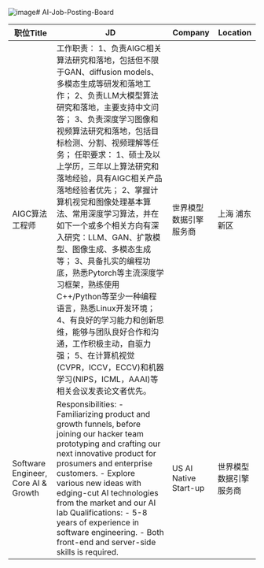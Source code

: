 ![image](https://github.com/user-attachments/assets/51ef5189-736b-4d8d-ba57-e368cd18365b)# AI-Job-Posting-Board

| 职位Title  | JD | Company | Location |
|----|----|----|----|
| AIGC算法工程师 | 工作职责： 1、负责AIGC相关算法研究和落地，包括但不限于GAN、diffusion models、多模态生成等研发和落地工作； 2、负责LLM大模型算法研究和落地，主要支持中文问答； 3、负责深度学习图像和视频算法研究和落地，包括目标检测、分割、视频理解等任务； 任职要求： 1、硕士及以上学历，三年以上算法研究和落地经验，具有AIGC相关产品落地经验者优先； 2、掌握计算机视觉和图像处理基本算法、常用深度学习算法，并在如下一个或多个相关方向有深入研究：LLM、GAN、扩散模型、图像生成、多模态生成等； 3、具备扎实的编程功底，熟悉Pytorch等主流深度学习框架，熟练使用C++/Python等至少一种编程语言，熟悉Linux开发环境； 4、有良好的学习能力和创新思维，能够与团队良好合作和沟通，工作积极主动，自驱力强； 5、在计算机视觉(CVPR，ICCV，ECCV)和机器学习(NIPS，ICML，AAAI)等相关会议发表论文者优先。 | 世界模型数据引擎服务商  |上海 浦东新区|
| Software Engineer, Core AI & Growth | Responsibilities: - Familiarizing product and growth funnels, before joining our hacker team prototyping and crafting our next innovative product for prosumers and enterprise customers. - Explore various new ideas with edging-cut AI technologies from the market and our AI lab Qualifications: - 5-8 years of experience in software engineering. - Both front-end and server-side skills is required. | US AI Native Start-up |世界模型数据引擎服务商 |北美地区 加拿大|
